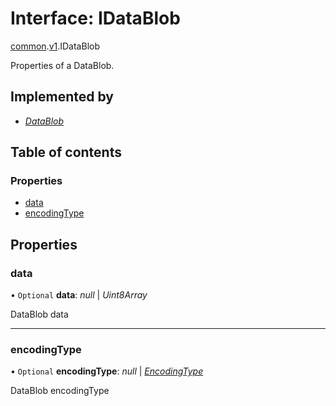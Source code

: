 # Interface: IDataBlob

[common](../modules/proto.temporal.api.common.md).[v1](../modules/proto.temporal.api.common.v1.md).IDataBlob

Properties of a DataBlob.

## Implemented by

* [*DataBlob*](../classes/proto.temporal.api.common.v1.datablob.md)

## Table of contents

### Properties

- [data](proto.temporal.api.common.v1.idatablob.md#data)
- [encodingType](proto.temporal.api.common.v1.idatablob.md#encodingtype)

## Properties

### data

• `Optional` **data**: *null* \| *Uint8Array*

DataBlob data

___

### encodingType

• `Optional` **encodingType**: *null* \| [*EncodingType*](../enums/proto.temporal.api.enums.v1.encodingtype.md)

DataBlob encodingType

